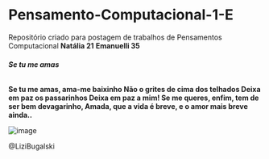 # Pensamento-Computacional-1-E
Repositório criado para postagem de trabalhos de Pensamentos Computacional 
**Natália 21** **Emanuelli 35**
######  ***Se tu me amas***
**Se tu me amas, ama-me baixinho
Não o grites de cima dos telhados
Deixa em paz os passarinhos
Deixa em paz a mim!
Se me queres,
enfim,
tem de ser bem devagarinho, Amada,
que a vida é breve, e o amor mais breve ainda..**

![image](https://user-images.githubusercontent.com/106622293/181083898-a6ad1041-47c3-42c6-a37f-eaafa029e6fe.png)

@LiziBugalski
